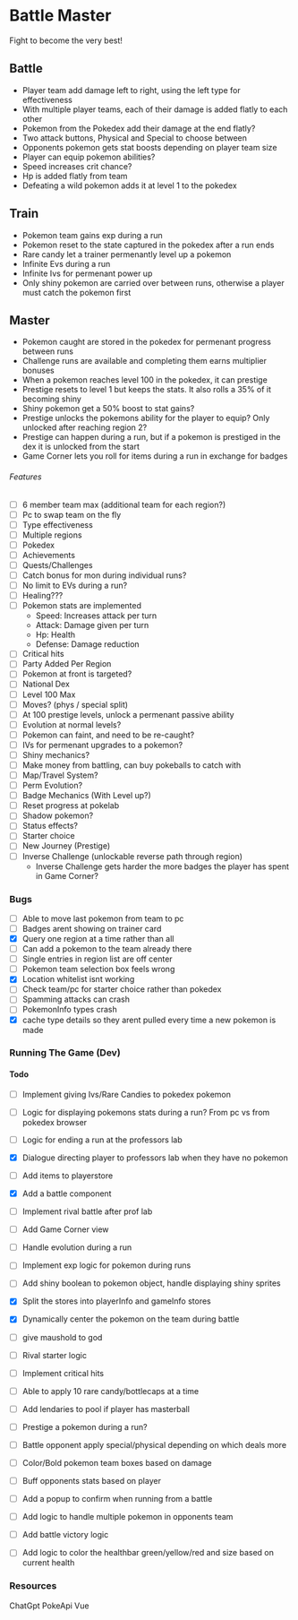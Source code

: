 
Battle Master
==================

Fight to become the very best!


Battle
-----------
- Player team add damage left to right, using the left type for effectiveness
- With multiple player teams, each of their damage is added flatly to each other
- Pokemon from the Pokedex add their damage at the end flatly?
- Two attack buttons, Physical and Special to choose between
- Opponents pokemon gets stat boosts depending on player team size
- Player can equip pokemon abilities?
- Speed increases crit chance?
- Hp is added flatly from team
- Defeating a wild pokemon adds it at level 1 to the pokedex



Train
-------------
- Pokemon team gains exp during a run
- Pokemon reset to the state captured in the pokedex after a run ends
- Rare candy let a trainer permenantly level up a pokemon
- Infinite Evs during a run
- Infinite Ivs for permenant power up
- Only shiny pokemon are carried over between runs, otherwise a player must catch the pokemon first


Master
-----------------
- Pokemon caught are stored in the pokedex for permenant progress between runs
- Challenge runs are available and completing them earns multiplier bonuses
- When a pokemon reaches level 100 in the pokedex, it can prestige
- Prestige resets to level 1 but keeps the stats. It also rolls a 35% of it becoming shiny
- Shiny pokemon get a 50% boost to stat gains?
- Prestige unlocks the pokemons ability for the player to equip? Only unlocked after reaching region 2?
- Prestige can happen during a run, but if a pokemon is prestiged in the dex it is unlocked from the start
- Game Corner lets you roll for items during a run in exchange for badges

###### Features
- [ ] 6 member team max (additional team for each region?)
- [ ] Pc to swap team on the fly
- [ ] Type effectiveness
- [ ] Multiple regions
- [ ] Pokedex
- [ ] Achievements
- [ ] Quests/Challenges
- [ ] Catch bonus for mon during individual runs?
- [ ] No limit to EVs during a run?
- [ ] Healing???
- [ ] Pokemon stats are implemented
    - Speed: Increases attack per turn
    - Attack: Damage given per turn
    - Hp: Health
    - Defense: Damage reduction
- [ ] Critical hits
- [ ] Party Added Per Region
- [ ] Pokemon at front is targeted?
- [ ] National Dex
- [ ] Level 100 Max
- [ ] Moves? (phys / special split)
- [ ] At 100 prestige levels, unlock a permenant passive ability
- [ ] Evolution at normal levels?
- [ ] Pokemon can faint, and need to be re-caught?
- [ ] IVs for permenant upgrades to a pokemon?
- [ ] Shiny mechanics?
- [ ] Make money from battling, can buy pokeballs to catch with
- [ ] Map/Travel System?
- [ ] Perm Evolution? 
- [ ] Badge Mechanics (With Level up?)
- [ ] Reset progress at pokelab
- [ ] Shadow pokemon?
- [ ] Status effects?
- [ ] Starter choice
- [ ] New Journey (Prestige)
- [ ] Inverse Challenge (unlockable reverse path through region)
    - Inverse Challenge gets harder the more badges the player has spent in Game Corner?


### Bugs
- [ ] Able to move last pokemon from team to pc
- [ ] Badges arent showing on trainer card
- [x] Query one region at a time rather than all
- [ ] Can add a pokemon to the team already there
- [ ] Single entries in region list are off center
- [ ] Pokemon team selection box feels wrong
- [x] Location whitelist isnt working
- [ ] Check team/pc for starter choice rather than pokedex
- [ ] Spamming attacks can crash
- [ ] PokemonInfo types crash
- [x] cache type details so they arent pulled every time a new pokemon is made

### Running The Game (Dev)


#### Todo
- [ ] Implement giving Ivs/Rare Candies to pokedex pokemon
- [ ] Logic for displaying pokemons stats during a run? From pc vs from pokedex browser
- [ ] Logic for ending a run at the professors lab
- [x] Dialogue directing player to professors lab when they have no pokemon
- [ ] Add items to playerstore
- [x] Add a battle component
- [ ] Implement rival battle after prof lab
- [ ] Add Game Corner view
- [ ] Handle evolution during a run
- [ ] Implement exp logic for pokemon during runs
- [ ] Add shiny boolean to pokemon object, handle displaying shiny sprites
- [x] Split the stores into playerInfo and gameInfo stores
- [x] Dynamically center the pokemon on the team during battle
- [ ] give maushold to god
- [ ] Rival starter logic
- [ ] Implement critical hits
- [ ] Able to apply 10 rare candy/bottlecaps at a time
- [ ] Add lendaries to pool if player has masterball
- [ ] Prestige a pokemon during a run?
- [ ] Battle opponent apply special/physical depending on which deals more
- [ ] Color/Bold pokemon team boxes based on damage
- [ ] Buff opponents stats based on player
- [ ] Add a popup to confirm when running from a battle
- [ ] Add logic to handle multiple pokemon in opponents team
- [ ] Add battle victory logic
- [ ] Add logic to color the healthbar green/yellow/red and size based on current health



### Resources
ChatGpt
PokeApi
Vue